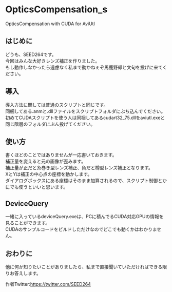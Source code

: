 ﻿# OpticsCompensation_s

OpticsCompensation with CUDA for AviUtl

## はじめに
どうも、SEED264です。  
今回はみんな大好きレンズ補正を作りました。  
もし動作しなかったら遠慮なく私まで動かねぇぞ馬鹿野郎と文句を投げに来てください。

## 導入
導入方法に関しては普通のスクリプトと同じです。  
同梱してある.anmと.dllファイルをスクリプトフォルダにぶち込んでください。  
初めてCUDAスクリプトを使う人は同梱してあるcudart32_75.dllをaviutl.exeと同じ階層のフォルダにぶん投げてください。

## 使い方
書くほどのことではありませんが一応書いておきます。  
補正量を変えると元の画像が歪みます。  
補正量が正だと糸巻き型レンズ補正、負だと樽型レンズ補正となります。  
XとYは補正の中心点の座標を動かします。  
ダイアログボックスにある座標はそのまま加算されるので、スクリプト制御とかにでも使うといいと思います。

## DeviceQuery
一緒に入っているdeviceQuery.exeは、PCに積んでるCUDA対応GPUの情報を見ることができます。  
CUDAのサンプルコードをビルドしただけなのでどこでも動くかはわかりません。

## おわりに
他に何か知りたいことがありましたら、私まで直接聞いていただければできる限りお答えします。

作者Twitter:https://twitter.com/SEED264
